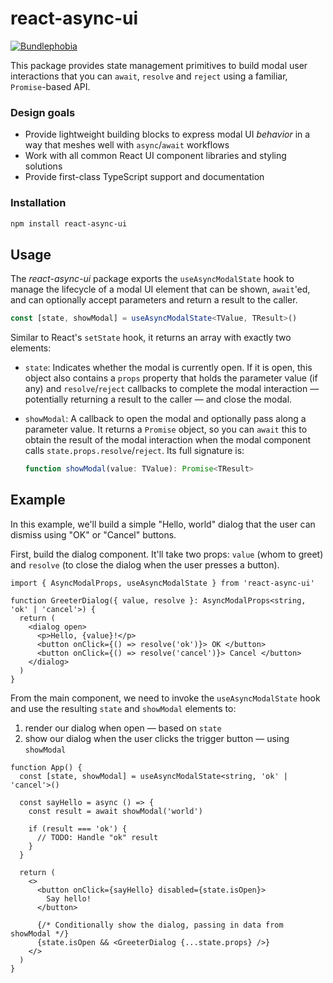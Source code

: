 # react-async-ui

[![Bundlephobia](https://flat.badgen.net/bundlephobia/minzip/react-async-ui)](https://bundlephobia.com/package/react-async-ui)

This package provides state management primitives to build modal user interactions that you can `await`, `resolve` and `reject` using a familiar, `Promise`-based API.

### Design goals

- Provide lightweight building blocks to express modal UI _behavior_ in a way that meshes well with `async`/`await` workflows
- Work with all common React UI component libraries and styling solutions
- Provide first-class TypeScript support and documentation

### Installation

```sh
npm install react-async-ui
```

## Usage

The _react-async-ui_ package exports the `useAsyncModalState` hook to manage the lifecycle of a modal UI element that can be shown, `await`'ed, and can optionally accept parameters and return a result to the caller.

```ts
const [state, showModal] = useAsyncModalState<TValue, TResult>()
```

Similar to React's `setState` hook, it returns an array with exactly two elements:

- `state`: Indicates whether the modal is currently open. If it is open, this object also contains a `props` property that holds the parameter value (if any) and `resolve`/`reject` callbacks to complete the modal interaction &mdash; potentially returning a result to the caller &mdash; and close the modal.
- `showModal`: A callback to open the modal and optionally pass along a parameter value. It returns a `Promise` object, so you can `await` this to obtain the result of the modal interaction when the modal component calls `state.props.resolve`/`reject`. Its full signature is:

  ```ts
  function showModal(value: TValue): Promise<TResult>
  ```

## Example

In this example, we'll build a simple "Hello, world" dialog that the user can dismiss using "OK" or "Cancel" buttons.

First, build the dialog component. It'll take two props: `value` (whom to greet) and `resolve` (to close the dialog when the user presses a button).


```tsx
import { AsyncModalProps, useAsyncModalState } from 'react-async-ui'

function GreeterDialog({ value, resolve }: AsyncModalProps<string, 'ok' | 'cancel'>) {
  return (
    <dialog open>
      <p>Hello, {value}!</p>
      <button onClick={() => resolve('ok')}> OK </button>
      <button onClick={() => resolve('cancel')}> Cancel </button>
    </dialog>
  )
}
```

From the main component, we need to invoke the `useAsyncModalState` hook and use the resulting `state` and `showModal` elements to:

1. render our dialog when open &mdash; based on `state`
2. show our dialog when the user clicks the trigger button &mdash; using `showModal`

```tsx
function App() {
  const [state, showModal] = useAsyncModalState<string, 'ok' | 'cancel'>()

  const sayHello = async () => {
    const result = await showModal('world')

    if (result === 'ok') {
      // TODO: Handle "ok" result
    }
  }

  return (
    <>
      <button onClick={sayHello} disabled={state.isOpen}>
        Say hello!
      </button>

      {/* Conditionally show the dialog, passing in data from showModal */}
      {state.isOpen && <GreeterDialog {...state.props} />}
    </>
  )
}
```
